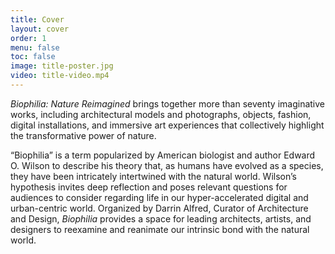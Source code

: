 ```yaml
---
title: Cover
layout: cover
order: 1
menu: false
toc: false
image: title-poster.jpg
video: title-video.mp4
---
```


*Biophilia: Nature Reimagined* brings together more than seventy imaginative works, including architectural models and photographs, objects, fashion, digital installations, and immersive art experiences that collectively highlight the transformative power of nature.

“Biophilia” is a term popularized by American biologist and author Edward O. Wilson to describe his theory that, as humans have evolved as a species, they have been intricately intertwined with the natural world. Wilson’s hypothesis invites deep reflection and poses relevant questions for audiences to consider regarding life in our hyper-accelerated digital and urban-centric world. Organized by Darrin Alfred, Curator of Architecture and Design, *Biophilia* provides a space for leading architects, artists, and designers to reexamine and reanimate our intrinsic bond with the natural world.